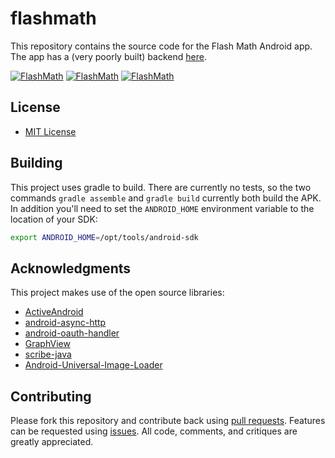 # flashmath

This repository contains the source code for the Flash Math Android app. The app has a (very poorly built) backend [here](https://github.com/whoshuu/flashmathserver).

[![FlashMath](http://i.imgur.com/BhiuWgv.png)](http://github.com/arolan/flashmath) [![FlashMath](http://i.imgur.com/40qRQkK.png)](http://github.com/arolan/flashmath) [![FlashMath](http://i.imgur.com/Sjibrd4.png)](http://github.com/arolan/flashmath)

## License

* [MIT License](http://opensource.org/licenses/MIT)

## Building

This project uses gradle to build. There are currently no tests, so the two commands `gradle assemble` and `gradle build` currently both build the APK. In addition you'll need to set the `ANDROID_HOME` environment variable to the location of your SDK:

```bash
export ANDROID_HOME=/opt/tools/android-sdk
```

## Acknowledgments

This project makes use of the open source libraries:

* [ActiveAndroid](https://github.com/pardom/ActiveAndroid)
* [android-async-http](https://github.com/loopj/android-async-http)
* [android-oauth-handler](https://github.com/thecodepath/android-oauth-handler)
* [GraphView](https://github.com/jjoe64/GraphView)
* [scribe-java](https://github.com/fernandezpablo85/scribe-java)
* [Android-Universal-Image-Loader](https://github.com/nostra13/Android-Universal-Image-Loader)

## Contributing

Please fork this repository and contribute back using [pull requests](https://github.com/arolan/flashmath/pulls). Features can be requested using [issues](https://github.com/arolan/flashmath/issues). All code, comments, and critiques are greatly appreciated.
